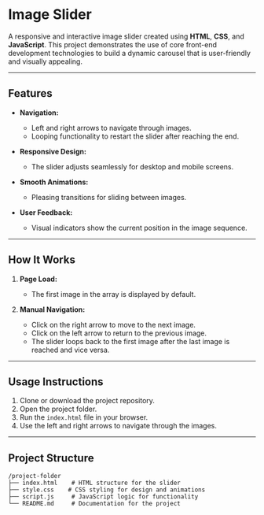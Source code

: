 # Image Slider

A responsive and interactive image slider created using **HTML**, **CSS**, and **JavaScript**. This project demonstrates the use of core front-end development technologies to build a dynamic carousel that is user-friendly and visually appealing.

---

## Features

- **Navigation:**
  - Left and right arrows to navigate through images.
  - Looping functionality to restart the slider after reaching the end.

- **Responsive Design:**
  - The slider adjusts seamlessly for desktop and mobile screens.

- **Smooth Animations:**
  - Pleasing transitions for sliding between images.

- **User Feedback:**
  - Visual indicators show the current position in the image sequence.

---

## How It Works

1. **Page Load:**
   - The first image in the array is displayed by default.

2. **Manual Navigation:**
   - Click on the right arrow to move to the next image.
   - Click on the left arrow to return to the previous image.
   - The slider loops back to the first image after the last image is reached and vice versa.

---

## Usage Instructions

1. Clone or download the project repository.
2. Open the project folder.
3. Run the `index.html` file in your browser.
4. Use the left and right arrows to navigate through the images.

---

## Project Structure

```plaintext
/project-folder
├── index.html    # HTML structure for the slider
├── style.css    # CSS styling for design and animations
├── script.js     # JavaScript logic for functionality
└── README.md     # Documentation for the project
